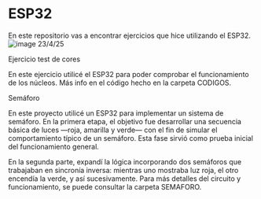 # ESP32
En este repositorio vas a encontrar ejercicios que hice utilizando el ESP32. 
![image](https://github.com/user-attachments/assets/47ddf183-fc24-4347-a422-6c28a22a3463)
23/4/25

Ejercicio test de cores

En este ejercicio utilicé el ESP32 para poder comprobar el funcionamiento de los núcleos. Más info en el código hecho en la carpeta CODIGOS.

Semáforo

En este proyecto utilicé un ESP32 para implementar un sistema de semáforo. En la primera etapa, el objetivo fue desarrollar una secuencia básica de luces —roja, amarilla y verde— con el fin de simular el comportamiento típico de un semáforo. Esta fase sirvió como prueba inicial del funcionamiento general.

En la segunda parte, expandí la lógica incorporando dos semáforos que trabajaban en sincronía inversa: mientras uno mostraba luz roja, el otro encendía la verde, y así sucesivamente. Para más detalles del circuito y funcionamiento, se puede consultar la carpeta SEMAFORO.
